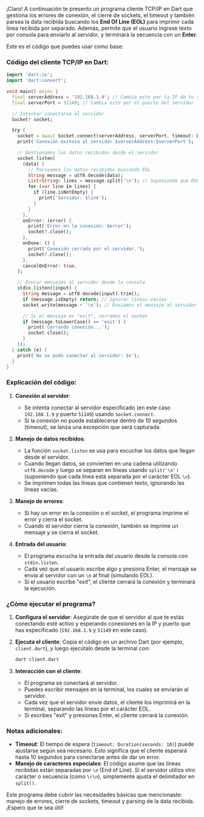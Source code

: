 ¡Claro! A continuación te presento un programa cliente TCP/IP en Dart que gestiona los errores de conexión, el cierre de sockets, el timeout y también parsea la data recibida buscando los **End Of Line (EOL)** para imprimir cada línea recibida por separado. Además, permite que el usuario ingrese texto por consola para enviarlo al servidor, y terminará la secuencia con un **Enter**.

Este es el código que puedes usar como base:

### Código del cliente TCP/IP en Dart:

```dart
import 'dart:io';
import 'dart:convert';

void main() async {
  final serverAddress = '192.168.1.9'; // Cambia esto por la IP de tu servidor
  final serverPort = 51149; // Cambia esto por el puerto del servidor

  // Intentar conectarse al servidor
  Socket? socket;

  try {
    socket = await Socket.connect(serverAddress, serverPort, timeout: Duration(seconds: 10));
    print('Conexión exitosa al servidor $serverAddress:$serverPort');

    // Gestionamos los datos recibidos desde el servidor
    socket.listen(
      (data) {
        // Parseamos los datos recibidos buscando EOL
        String message = utf8.decode(data);
        List<String> lines = message.split('\n'); // Suponiendo que EOL es '\n'
        for (var line in lines) {
          if (line.isNotEmpty) {
            print('Servidor: $line');
          }
        }
      },
      onError: (error) {
        print('Error en la conexión: $error');
        socket?.close();
      },
      onDone: () {
        print('Conexión cerrada por el servidor.');
        socket?.close();
      },
      cancelOnError: true,
    );

    // Enviar mensajes al servidor desde la consola
    stdin.listen((input) {
      String message = utf8.decode(input).trim();
      if (message.isEmpty) return; // Ignorar líneas vacías
      socket.write(message + '\n'); // Enviamos el mensaje al servidor con EOL

      // Si el mensaje es "exit", cerramos el socket
      if (message.toLowerCase() == 'exit') {
        print('Cerrando conexión...');
        socket.close();
      }
    });
  } catch (e) {
    print('No se pudo conectar al servidor: $e');
  }
}
```

### Explicación del código:

1. **Conexión al servidor**:
   - Se intenta conectar al servidor especificado (en este caso `192.168.1.9` y puerto `51149`) usando `Socket.connect`.
   - Si la conexión no puede establecerse dentro de 10 segundos (timeout), se lanza una excepción que será capturada.

2. **Manejo de datos recibidos**:
   - La función `socket.listen` se usa para escuchar los datos que llegan desde el servidor.
   - Cuando llegan datos, se convierten en una cadena utilizando `utf8.decode` y luego se separan en líneas usando `split('\n')` (suponiendo que cada línea está separada por el carácter EOL `\n`).
   - Se imprimen todas las líneas que contienen texto, ignorando las líneas vacías.

3. **Manejo de errores**:
   - Si hay un error en la conexión o el socket, el programa imprime el error y cierra el socket.
   - Cuando el servidor cierra la conexión, también se imprime un mensaje y se cierra el socket.

4. **Entrada del usuario**:
   - El programa escucha la entrada del usuario desde la consola con `stdin.listen`.
   - Cada vez que el usuario escribe algo y presiona Enter, el mensaje se envía al servidor con un `\n` al final (simulando EOL).
   - Si el usuario escribe "exit", el cliente cerrará la conexión y terminará la ejecución.

### ¿Cómo ejecutar el programa?

1. **Configura el servidor**: Asegúrate de que el servidor al que te estás conectando esté activo y esperando conexiones en la IP y puerto que has especificado (`192.168.1.9` y `51149` en este caso).

2. **Ejecuta el cliente**: Copia el código en un archivo Dart (por ejemplo, `client.dart`), y luego ejecútalo desde la terminal con:
   ```bash
   dart client.dart
   ```

3. **Interacción con el cliente**:
   - El programa se conectará al servidor.
   - Puedes escribir mensajes en la terminal, los cuales se enviarán al servidor.
   - Cada vez que el servidor envíe datos, el cliente los imprimirá en la terminal, separando las líneas por el carácter EOL.
   - Si escribes "exit" y presionas Enter, el cliente cerrará la conexión.

### Notas adicionales:

- **Timeout**: El tiempo de espera (`timeout: Duration(seconds: 10)`) puede ajustarse según sea necesario. Esto significa que el cliente esperará hasta 10 segundos para conectarse antes de dar un error.
- **Manejo de caracteres especiales**: El código asume que las líneas recibidas están separadas por `\n` (End of Line). Si el servidor utiliza otro carácter o secuencia (como `\r\n`), simplemente ajusta el delimitador en `split()`.

Este programa debe cubrir las necesidades básicas que mencionaste: manejo de errores, cierre de sockets, timeout y parsing de la data recibida. ¡Espero que te sea útil!
